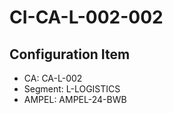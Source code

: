 # CI-CA-L-002-002

## Configuration Item
- CA: CA-L-002
- Segment: L-LOGISTICS
- AMPEL: AMPEL-24-BWB
